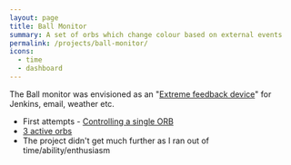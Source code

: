 ```yaml
---
layout: page
title: Ball Monitor
summary: A set of orbs which change colour based on external events 
permalink: /projects/ball-monitor/
icons: 
  - time
  - dashboard
---
```


The Ball monitor was envisioned as an "[Extreme feedback device](https://www.google.co.uk/search?q=extreme+feedback+device)" 
for Jenkins, email, weather etc. 

- First attempts - [Controlling a single ORB](https://www.youtube.com/watch?v=8ruOxyTRj90)
- [3 active orbs](https://www.youtube.com/watch?v=hlQ0-M2k6KE)
- The project didn't get much further as I ran out of time/ability/enthusiasm